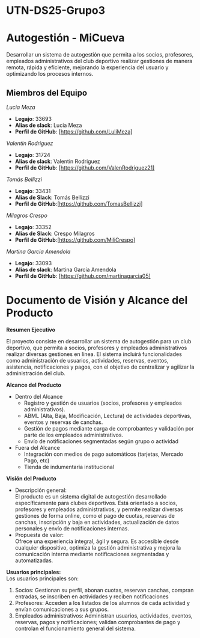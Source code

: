 # UTN-DS25-Grupo3

# Autogestión - MiCueva
Desarrollar un sistema de autogestión que permita a los socios, profesores, 
empleados administrativos del club deportivo realizar gestiones de manera remota, 
rápida y eficiente, mejorando la experiencia del usuario y optimizando los procesos 
internos.


## Miembros del Equipo

_Lucia Meza_
- **Legajo**: 33693
- **Alias de slack**: Lucia Meza
- **Perfil de GitHub**: [https://github.com/LuliMeza]

_Valentin Rodriguez_
- **Legajo**: 31724
- **Alias de slack**: Valentin Rodriguez
- **Perfil de GitHub**: [https://github.com/ValenRodriguez21]

_Tomás Bellizzi_
- **Legajo**: 33431
- **Alias de Slack**: Tomás Bellizzi
- **Perfil de GitHub**:[https://github.com/TomasBellizzi]
  
_Milagros Crespo_
- **Legajo**: 33352
- **Alias de Slack**: Crespo Milagros 
- **Perfil de GitHub**:[https://github.com/MiliCrespo]
 
_Martina Garcia Amendola_
- **Legajo**: 33093
- **Alias de slack**: Martina García Amendola
- **Perfil de GitHub**: [https://github.com/martinagarcia05]

 
# Documento de Visión y Alcance del Producto

**Resumen Ejecutivo**

El proyecto consiste en desarrollar un sistema de autogestión para un club deportivo, que permita a socios, profesores y empleados administrativos realizar diversas gestiones en línea. El sistema incluirá funcionalidades como administración de usuarios, actividades, reservas, eventos, asistencia, notificaciones y pagos, con el objetivo de centralizar y agilizar la administración del club.



**Alcance del Producto**

- Dentro del Alcance
    - Registro y gestión de usuarios (socios, profesores y empleados administrativos).
    - ABML (Alta, Baja, Modificación, Lectura) de actividades deportivas, eventos y reservas de canchas.
    - Gestión de pagos mediante carga de comprobantes y validación por parte de los empleados administrativos.
    - Envío de notificaciones segmentadas según grupo o actividad
- Fuera del Alcance
    - Integración con medios de pago automáticos (tarjetas, Mercado Pago, etc)
    - Tienda de indumentaria institucional

**Visión del Producto** 

- Descripción general:   
    El producto es un sistema digital de autogestión desarrollado específicamente para 
    clubes deportivos. Está orientado a socios, profesores y empleados administrativos, 
    y permite realizar diversas gestiones de forma online, como el pago de cuotas, 
    reservas de canchas, inscripción y baja en actividades, 
    actualización de datos personales y envío de notificaciones internas. 
- Propuesta de valor:  
  Ofrece una experiencia integral, ágil y segura. Es accesible desde cualquier 
  dispositivo, optimiza la gestión administrativa y mejora la comunicación interna 
  mediante notificaciones segmentadas y automatizadas. 
 
**Usuarios principales:**  
Los usuarios principales son:
1.  Socios: Gestionan su perfil, abonan cuotas, reservan canchas, compran
entradas, se inscriben en actividades y reciben notificaciones 
2.  Profesores: Acceden a los listados de los alumnos de 
cada actividad y envían comunicaciones a sus grupos. 
3.  Empleados administrativos: Administran usuarios, actividades, eventos, 
reservas, pagos y notificaciones; validan comprobantes de pago y controlan 
el funcionamiento general del sistema. 
